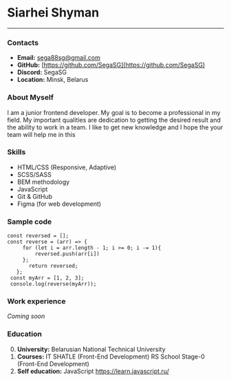 # Siarhei Shyman #

***

### Contacts ###

* __Email:__ sega88sg@gmail.com
* __GitHub:__ [https://github.com/SegaSG](https://github.com/SegaSG)
* __Discord:__ SegaSG
* __Location:__ Minsk, Belarus
  
### About Myself ###

I am a junior frontend developer. My goal is to become a professional in my field. My important qualities are dedication to getting the desired result and the ability to work in a team.
I like to get new knowledge and I hope the your team will help me in this

### Skills ###

* HTML/CSS (Responsive, Adaptive)
* SCSS/SASS
* BEM methodology
* JavaScript
* Git & GitHub
* Figma (for web development)

### Sample code ###

```
const reversed = [];
const reverse = (arr) => {
     for (let i = arr.length - 1; i >= 0; i -= 1){
         reversed.push(arr[i])
     };
       return reversed;
   };
 const myArr = [1, 2, 3];
 console.log(reverse(myArr));

```
### Work experience ###

_Coming soon_

### Education ###

0. __University:__ Belarusian National Technical University
1. __Courses:__
    IT SHATLE (Front-End Development)
    RS School Stage-0 (Front-End Development)
2. __Self education:__
    JavaScript <https://learn.javascript.ru/>